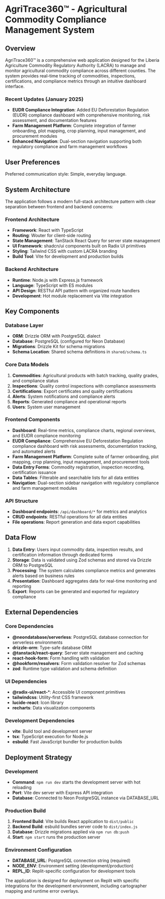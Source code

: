 # AgriTrace360™ - Agricultural Commodity Compliance Management System

## Overview

AgriTrace360™ is a comprehensive web application designed for the Liberia Agriculture Commodity Regulatory Authority (LACRA) to manage and monitor agricultural commodity compliance across different counties. The system provides real-time tracking of commodities, inspections, certifications, and compliance metrics through an intuitive dashboard interface.

### Recent Updates (January 2025)
- **EUDR Compliance Integration**: Added EU Deforestation Regulation (EUDR) compliance dashboard with comprehensive monitoring, risk assessment, and documentation features
- **Farm Management Platform**: Complete integration of farmer onboarding, plot mapping, crop planning, input management, and procurement modules
- **Enhanced Navigation**: Dual-section navigation supporting both regulatory compliance and farm management workflows

## User Preferences

Preferred communication style: Simple, everyday language.

## System Architecture

The application follows a modern full-stack architecture pattern with clear separation between frontend and backend concerns:

### Frontend Architecture
- **Framework**: React with TypeScript
- **Routing**: Wouter for client-side routing
- **State Management**: TanStack React Query for server state management
- **UI Framework**: shadcn/ui components built on Radix UI primitives
- **Styling**: Tailwind CSS with custom LACRA branding
- **Build Tool**: Vite for development and production builds

### Backend Architecture
- **Runtime**: Node.js with Express.js framework
- **Language**: TypeScript with ES modules
- **API Design**: RESTful API pattern with organized route handlers
- **Development**: Hot module replacement via Vite integration

## Key Components

### Database Layer
- **ORM**: Drizzle ORM with PostgreSQL dialect
- **Database**: PostgreSQL (configured for Neon Database)
- **Migrations**: Drizzle Kit for schema migrations
- **Schema Location**: Shared schema definitions in `shared/schema.ts`

### Core Data Models
1. **Commodities**: Agricultural products with batch tracking, quality grades, and compliance status
2. **Inspections**: Quality control inspections with compliance assessments
3. **Certifications**: Export certificates and quality certifications
4. **Alerts**: System notifications and compliance alerts  
5. **Reports**: Generated compliance and operational reports
6. **Users**: System user management

### Frontend Components
- **Dashboard**: Real-time metrics, compliance charts, regional overviews, and EUDR compliance monitoring
- **EUDR Compliance**: Comprehensive EU Deforestation Regulation compliance dashboard with risk assessments, documentation tracking, and automated alerts
- **Farm Management Platform**: Complete suite of farmer onboarding, plot mapping, crop planning, input management, and procurement tools
- **Data Entry Forms**: Commodity registration, inspection recording, certification issuance
- **Data Tables**: Filterable and searchable lists for all data entities
- **Navigation**: Dual-section sidebar navigation with regulatory compliance and farm management modules

### API Structure
- **Dashboard endpoints**: `/api/dashboard/*` for metrics and analytics
- **CRUD endpoints**: RESTful operations for all data entities
- **File operations**: Report generation and data export capabilities

## Data Flow

1. **Data Entry**: Users input commodity data, inspection results, and certification information through dedicated forms
2. **Storage**: Data is validated using Zod schemas and stored via Drizzle ORM to PostgreSQL
3. **Processing**: The system calculates compliance metrics and generates alerts based on business rules
4. **Presentation**: Dashboard aggregates data for real-time monitoring and reporting
5. **Export**: Reports can be generated and exported for regulatory compliance

## External Dependencies

### Core Dependencies
- **@neondatabase/serverless**: PostgreSQL database connection for serverless environments
- **drizzle-orm**: Type-safe database ORM
- **@tanstack/react-query**: Server state management and caching
- **react-hook-form**: Form handling with validation
- **@hookform/resolvers**: Form validation resolver for Zod schemas
- **zod**: Runtime type validation and schema definition

### UI Dependencies
- **@radix-ui/react-***: Accessible UI component primitives
- **tailwindcss**: Utility-first CSS framework
- **lucide-react**: Icon library
- **recharts**: Data visualization components

### Development Dependencies
- **vite**: Build tool and development server
- **tsx**: TypeScript execution for Node.js
- **esbuild**: Fast JavaScript bundler for production builds

## Deployment Strategy

### Development
- **Command**: `npm run dev` starts the development server with hot reloading
- **Port**: Vite dev server with Express API integration
- **Database**: Connected to Neon PostgreSQL instance via DATABASE_URL

### Production Build
1. **Frontend Build**: Vite builds React application to `dist/public`
2. **Backend Build**: esbuild bundles server code to `dist/index.js`
3. **Database**: Drizzle migrations applied via `npm run db:push`
4. **Start**: `npm start` runs the production server

### Environment Configuration
- **DATABASE_URL**: PostgreSQL connection string (required)
- **NODE_ENV**: Environment setting (development/production)
- **REPL_ID**: Replit-specific configuration for development tools

The application is designed for deployment on Replit with specific integrations for the development environment, including cartographer mapping and runtime error overlays.